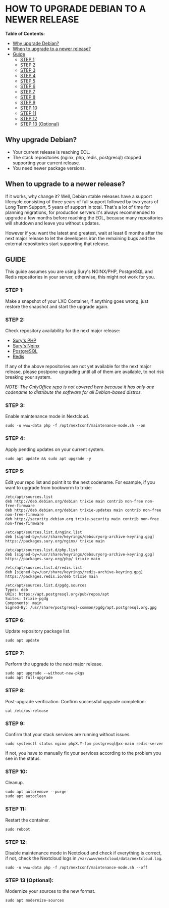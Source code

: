 # HOW TO UPGRADE DEBIAN TO A NEWER RELEASE

**Table of Contents:**
 + [Why upgrade Debian?](#why-upgrade-debian)
 + [When to upgrade to a newer release?](#when-to-upgrade-to-a-newer-release)
 + [Guide](#guide)
	+ [STEP 1](#step-1)
	+ [STEP 2](#step-2)
	+ [STEP 3](#step-3)
	+ [STEP 4](#step-4)
	+ [STEP 5](#step-5)
	+ [STEP 6](#step-6)
	+ [STEP 7](#step-7)
	+ [STEP 8](#step-8)
	+ [STEP 9](#step-9)
	+ [STEP 10](#step-10)
	+ [STEP 11](#step-11)
	+ [STEP 12](#step-12)
	+ [STEP 13 (Optional)](#step-13-optional)


## Why upgrade Debian?

 - Your current release is reaching EOL.
- The stack repositories (nginx, php, redis, postgresql) stopped supporting your current release.
- You need newer package versions.

## When to upgrade to a newer release?

If it works, why change it? Well, Debian stable releases have a support lifecycle consisting of three years of full support followed by two years of Long Term Support, 5 years of support in total. That's a lot of time for planning migrations, for production servers it's always recommended to upgrade a few months before reaching the EOL, because many repositories will shutdown and leave you without updates.

However if you want the latest and greatest, wait at least 6 months after the next major release to let the developers iron the remaining bugs and the external repositories start supporting that release.

## GUIDE
This guide assumes you are using Sury's NGINX/PHP, PostgreSQL and Redis repositories in your server, otherwise, this might not work for you.

### STEP 1:
Make a snapshot of your LXC Container, if anything goes wrong, just restore the snapshot and start the upgrade again.

### STEP 2:
Check repository availability for the next major release:

 - [Sury's PHP](https://packages.sury.org/php/dists/)
 - [Sury's Nginx](https://packages.sury.org/nginx/dists/)
 - [PostgreSQL](https://www.postgresql.org/download/linux/debian/#:~:text=The%20PostgreSQL%20Apt%20repository%20supports%20the%20current%20versions%20of%20Debian:)
 - [Redis](https://github.com/redis/redis-debian?tab=readme-ov-file#supported-operating-systems)

If any of the above repositories are not yet available for the next major release, please postpone upgrading until all of them are available, to not risk breaking your system.

*NOTE:*
*The OnlyOffice [repo](https://helpcenter.onlyoffice.com/en/docs/installation/docs-community-install-ubuntu.aspx#:~:text=While%20the%20APT%20package%20is%20built%20against%20Debian%20Squeeze,%20it%20is%20compatible%20with%20a%20number%20of%20Debian%20derivatives%20%28including%20Ubuntu%29%20which%20means%20you%20can%20use%20the%20same%20repository%20across%20all%20these%20distributions.) is not covered here because it has only one codename to distribute the software for all Debian-based distros.*

### STEP 3:
Enable maintenance mode in Nextcloud.

    sudo -u www-data php -f /opt/nextconf/maintenance-mode.sh --on

### STEP 4:
Apply pending updates on your current system.

    sudo apt update && sudo apt upgrade -y

### STEP 5:
Edit your repo list and point it to the next codename.
For example, if you want to upgrade from bookworm to trixie:

    /etc/apt/sources.list
    deb http://deb.debian.org/debian trixie main contrib non-free non-free-firmware
    deb http://deb.debian.org/debian trixie-updates main contrib non-free non-free-firmware
    deb http://security.debian.org trixie-security main contrib non-free non-free-firmware

    /etc/apt/sources.list.d/nginx.list
    deb [signed-by=/usr/share/keyrings/debsuryorg-archive-keyring.gpg] https://packages.sury.org/nginx/ trixie main

    /etc/apt/sources.list.d/php.list
    deb [signed-by=/usr/share/keyrings/debsuryorg-archive-keyring.gpg] https://packages.sury.org/php/ trixie main

    /etc/apt/sources.list.d/redis.list
    deb [signed-by=/usr/share/keyrings/redis-archive-keyring.gpg] https://packages.redis.io/deb trixie main
    
    /etc/apt/sources.list.d/pgdg.sources
    Types: deb
    URIs: https://apt.postgresql.org/pub/repos/apt
    Suites: trixie-pgdg
    Components: main
    Signed-By: /usr/share/postgresql-common/pgdg/apt.postgresql.org.gpg

### STEP 6:
Update repository package list.

    sudo apt update

### STEP 7:
Perform the upgrade to the next major release.

    sudo apt upgrade --without-new-pkgs
    sudo apt full-upgrade

### STEP 8:
Post-upgrade verification.
Confirm successful upgrade completion:

    cat /etc/os-release

### STEP 9:
Confirm that your stack services are running without issues.

    sudo systemctl status nginx phpX.Y-fpm postgresql@xx-main redis-server

If not, you have to manually fix your services according to the problem you see in the status.

### STEP 10:
Cleanup.

    sudo apt autoremove --purge
    sudo apt autoclean

### STEP 11:
Restart the container.

    sudo reboot

### STEP 12:
Disable maintenance mode in Nextcloud and check if everything is correct, if not, check the Nextcloud logs in `/var/www/nextcloud/data/nextcloud.log`.

    sudo -u www-data php -f /opt/nextconf/maintenance-mode.sh --off

### STEP 13 (Optional):
Modernize your sources to the new format.

    sudo apt modernize-sources

